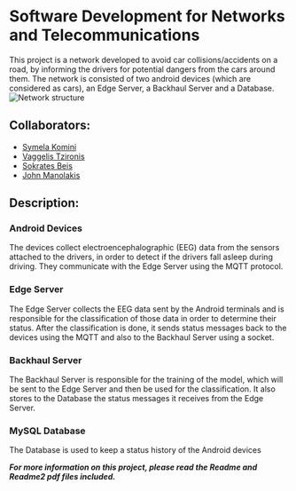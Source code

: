 # Software Development for Networks and Telecommunications


This project is a network developed to avoid car collisions/accidents on a road, by informing the drivers for potential dangers from the cars around them. The network is consisted of two android devices (which are considered as cars), an Edge Server, a Backhaul Server and a Database.
![Network structure](https://raw.githubusercontent.com/sokb/Software-Development-for-Networks-and-Telecommunications/master/network_sructure.png?raw=true)
## Collaborators:
* [Symela Komini](https://github.com/Symela)
* [Vaggelis Tzironis](https://github.com/TorenIvan)
* [Sokrates Beis](https://github.com/sokb)
* [John Manolakis](https://github.com/Johnman97)
## Description:
### Android Devices
The devices collect electroencephalographic (EEG) data from the sensors attached to the drivers, in order to detect if the drivers fall asleep during driving. They communicate with the Edge Server using the MQTT protocol.
### Edge Server
The Edge Server collects the EEG data sent by the Android terminals and is responsible for the classification of those data in order to determine their status. After the classification is done, it sends status messages back to the devices using the MQTT and also to the Backhaul Server using a socket.
### Backhaul Server
The Backhaul Server is responsible for the training of the model, which will be sent to the Edge Server and then be used for the classification. It also stores to the Database the status messages it receives from the Edge Server.
### MySQL Database
The Database is used to keep a status history of the Android devices

***For more information on this project, please read the Readme and Readme2 pdf files included.***

